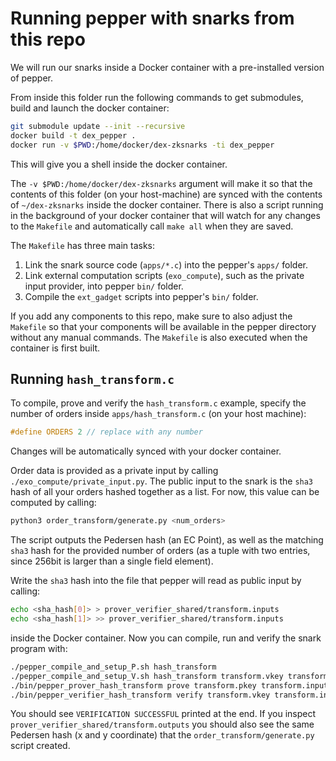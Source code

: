 # Running pepper with snarks from this repo

We will run our snarks inside a Docker container with a pre-installed version of pepper. 

From inside this folder run the following commands to get submodules, build and launch the docker container:

```sh
git submodule update --init --recursive
docker build -t dex_pepper .
docker run -v $PWD:/home/docker/dex-zksnarks -ti dex_pepper
```

This will give you a shell inside the docker container. 

The `-v $PWD:/home/docker/dex-zksnarks` argument will make it so that the contents of this folder (on your host-machine) are synced with the contents of `~/dex-zksnarks` inside the docker container.
There is also a script running in the background of your docker container that will watch for any changes to the `Makefile` and automatically call `make all` when they are saved.

The `Makefile` has three main tasks:
1. Link the snark source code (`apps/*.c`) into the pepper's `apps/` folder. 
2. Link external computation scripts (`exo_compute`), such as the private input provider, into pepper `bin/` folder.
3. Compile the `ext_gadget` scripts into pepper's `bin/` folder.

If you add any components to this repo, make sure to also adjust the `Makefile` so that your components will be available in the pepper directory without any manual commands. 
The `Makefile` is also executed when the container is first built.


## Running `hash_transform.c`

To compile, prove and verify the `hash_transform.c` example, specify the number of orders inside `apps/hash_transform.c` (on your host machine):

```C
#define ORDERS 2 // replace with any number
```

Changes will be automatically synced with your docker container.

Order data is provided as a private input by calling `./exo_compute/private_input.py`. 
The public input to the snark is the `sha3` hash of all your orders hashed together as a list. 
For now, this value can be computed by calling:

```sh
python3 order_transform/generate.py <num_orders>
```

The script outputs the Pedersen hash (an EC Point), as well as the matching `sha3` hash for the provided number of orders (as a tuple with two entries, since 256bit is larger than a single field element).

Write the `sha3` hash into the file that pepper will read as public input by calling:

```sh
echo <sha_hash[0]> > prover_verifier_shared/transform.inputs
echo <sha_hash[1]> >> prover_verifier_shared/transform.inputs
```

inside the Docker container.
Now you can compile, run and verify the snark program with:

```sh
./pepper_compile_and_setup_P.sh hash_transform
./pepper_compile_and_setup_V.sh hash_transform transform.vkey transform.pkey
./bin/pepper_prover_hash_transform prove transform.pkey transform.inputs transform.outputs transform.proof
./bin/pepper_verifier_hash_transform verify transform.vkey transform.inputs transform.outputs transform.proof
```

You should see `VERIFICATION SUCCESSFUL` printed at the end. 
If you inspect `prover_verifier_shared/transform.outputs` you should also see the same Pedersen hash (x and y coordinate) that the `order_transform/generate.py` script created.
